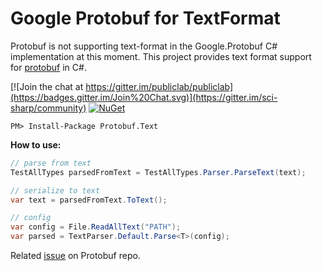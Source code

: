 # Google Protobuf for TextFormat
Protobuf is not supporting text-format in the Google.Protobuf C# implementation at this moment. This project provides text format support for [protobuf](https://github.com/protocolbuffers/protobuf) in C#. 

[![Join the chat at https://gitter.im/publiclab/publiclab](https://badges.gitter.im/Join%20Chat.svg)](https://gitter.im/sci-sharp/community) [![NuGet](https://img.shields.io/nuget/dt/Protobuf.Text.svg)](https://www.nuget.org/packages/Protobuf.Text)

```shell
PM> Install-Package Protobuf.Text
```

**How to use:**

```csharp
// parse from text
TestAllTypes parsedFromText = TestAllTypes.Parser.ParseText(text);

// serialize to text
var text = parsedFromText.ToText();

// config
var config = File.ReadAllText("PATH");
var parsed = TextParser.Default.Parse<T>(config);
```

Related [issue](https://github.com/protocolbuffers/protobuf/issues/6654) on Protobuf repo.

